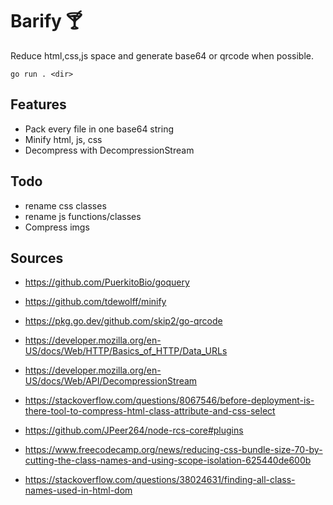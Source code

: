 # Barify 🍸
Reduce html,css,js space and generate base64 or qrcode when possible. 

```
go run . <dir>
```

## Features
- Pack every file in one base64 string
- Minify html, js, css
- Decompress with DecompressionStream

## Todo
- rename css classes
- rename js functions/classes
- Compress imgs


## Sources

- https://github.com/PuerkitoBio/goquery
- https://github.com/tdewolff/minify
- https://pkg.go.dev/github.com/skip2/go-qrcode
- https://developer.mozilla.org/en-US/docs/Web/HTTP/Basics_of_HTTP/Data_URLs
- https://developer.mozilla.org/en-US/docs/Web/API/DecompressionStream

- https://stackoverflow.com/questions/8067546/before-deployment-is-there-tool-to-compress-html-class-attribute-and-css-select
- https://github.com/JPeer264/node-rcs-core#plugins

- https://www.freecodecamp.org/news/reducing-css-bundle-size-70-by-cutting-the-class-names-and-using-scope-isolation-625440de600b

- https://stackoverflow.com/questions/38024631/finding-all-class-names-used-in-html-dom